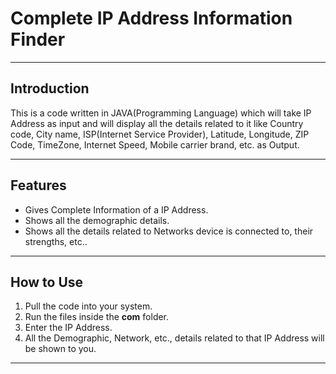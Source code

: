 # Complete IP Address Information Finder
***
## Introduction
This is a code written in JAVA(Programming Language) which will take IP Address as input and will display all the details related to it like Country code, City name, ISP(Internet Service Provider), Latitude, Longitude, ZIP Code, TimeZone, Internet Speed, Mobile carrier brand, etc. as Output.

***
## Features
* Gives Complete Information of a IP Address.
* Shows all the demographic details.
* Shows all the details related to Networks device is connected to, their strengths, etc..

***
## How to Use
1. Pull the code into your system.
2. Run the files inside the **com** folder.
3. Enter the IP Address.
4. All the Demographic, Network, etc., details related to that IP Address will be shown to you.

***
